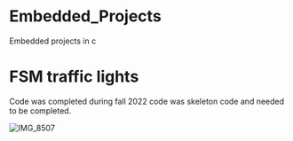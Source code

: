 # Embedded_Projects
Embedded projects in c


# FSM traffic lights 

Code was completed during fall 2022 
code was skeleton code and needed to be
completed. 

![IMG_8507](https://user-images.githubusercontent.com/31228460/214196102-c94d1ddc-b9cd-44d2-8565-9186ade348f1.jpg)


